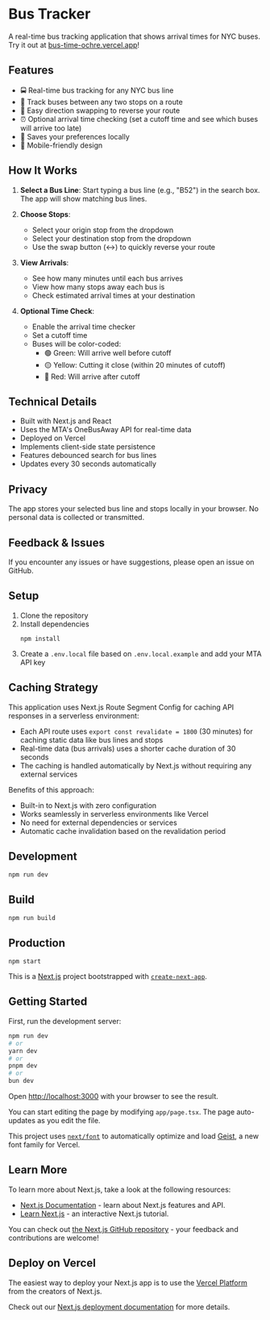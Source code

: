 # Bus Tracker

A real-time bus tracking application that shows arrival times for NYC buses. Try it out at [bus-time-ochre.vercel.app](https://bus-time-ochre.vercel.app/)!

## Features

- 🚍 Real-time bus tracking for any NYC bus line
- 📍 Track buses between any two stops on a route
- 🔄 Easy direction swapping to reverse your route
- ⏰ Optional arrival time checking (set a cutoff time and see which buses will arrive too late)
- 💾 Saves your preferences locally
- 📱 Mobile-friendly design

## How It Works

1. **Select a Bus Line**: Start typing a bus line (e.g., "B52") in the search box. The app will show matching bus lines.

2. **Choose Stops**: 
   - Select your origin stop from the dropdown
   - Select your destination stop from the dropdown
   - Use the swap button (↔️) to quickly reverse your route

3. **View Arrivals**:
   - See how many minutes until each bus arrives
   - View how many stops away each bus is
   - Check estimated arrival times at your destination

4. **Optional Time Check**:
   - Enable the arrival time checker
   - Set a cutoff time
   - Buses will be color-coded:
     - 🟢 Green: Will arrive well before cutoff
     - 🟡 Yellow: Cutting it close (within 20 minutes of cutoff)
     - 🔴 Red: Will arrive after cutoff

## Technical Details

- Built with Next.js and React
- Uses the MTA's OneBusAway API for real-time data
- Deployed on Vercel
- Implements client-side state persistence
- Features debounced search for bus lines
- Updates every 30 seconds automatically

## Privacy

The app stores your selected bus line and stops locally in your browser. No personal data is collected or transmitted.

## Feedback & Issues

If you encounter any issues or have suggestions, please open an issue on GitHub.

## Setup

1. Clone the repository
2. Install dependencies
   ```
   npm install
   ```
3. Create a `.env.local` file based on `.env.local.example` and add your MTA API key

## Caching Strategy

This application uses Next.js Route Segment Config for caching API responses in a serverless environment:

- Each API route uses `export const revalidate = 1800` (30 minutes) for caching static data like bus lines and stops
- Real-time data (bus arrivals) uses a shorter cache duration of 30 seconds
- The caching is handled automatically by Next.js without requiring any external services

Benefits of this approach:
- Built-in to Next.js with zero configuration
- Works seamlessly in serverless environments like Vercel
- No need for external dependencies or services
- Automatic cache invalidation based on the revalidation period

## Development

```
npm run dev
```

## Build

```
npm run build
```

## Production

```
npm start
```

This is a [Next.js](https://nextjs.org) project bootstrapped with [`create-next-app`](https://nextjs.org/docs/app/api-reference/cli/create-next-app).

## Getting Started

First, run the development server:

```bash
npm run dev
# or
yarn dev
# or
pnpm dev
# or
bun dev
```

Open [http://localhost:3000](http://localhost:3000) with your browser to see the result.

You can start editing the page by modifying `app/page.tsx`. The page auto-updates as you edit the file.

This project uses [`next/font`](https://nextjs.org/docs/app/building-your-application/optimizing/fonts) to automatically optimize and load [Geist](https://vercel.com/font), a new font family for Vercel.

## Learn More

To learn more about Next.js, take a look at the following resources:

- [Next.js Documentation](https://nextjs.org/docs) - learn about Next.js features and API.
- [Learn Next.js](https://nextjs.org/learn) - an interactive Next.js tutorial.

You can check out [the Next.js GitHub repository](https://github.com/vercel/next.js) - your feedback and contributions are welcome!

## Deploy on Vercel

The easiest way to deploy your Next.js app is to use the [Vercel Platform](https://vercel.com/new?utm_medium=default-template&filter=next.js&utm_source=create-next-app&utm_campaign=create-next-app-readme) from the creators of Next.js.

Check out our [Next.js deployment documentation](https://nextjs.org/docs/app/building-your-application/deploying) for more details.
